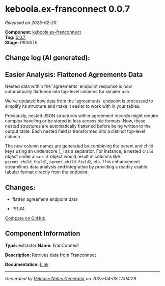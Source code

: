 #  keboola.ex-franconnect 0.0.7

_Released on 2025-02-20_

**Component:** [keboola.ex-franconnect](https://github.com/keboola/component-franconnect)  
**Tag:** [0.0.7](https://github.com/keboola/component-franconnect/releases/tag/0.0.7)  
**Stage:** PRIVATE


## Change log (AI generated):
## Easier Analysis: Flattened Agreements Data
Nested data within the 'agreements' endpoint response is now automatically flattened into top-level columns for simpler use.

We've updated how data from the 'agreements' endpoint is processed to simplify its structure and make it easier to work with in your tables.

Previously, nested JSON structures within agreement records might require complex handling or be stored in less accessible formats. Now, these nested structures are automatically flattened before being written to the output table. Each nested field is transformed into a distinct top-level column.

The new column names are generated by combining the parent and child keys using an underscore (`_`) as a separator. For instance, a nested `child` object under a `parent` object would result in columns like `parent_child_field1`, `parent_child_field2`, etc. This enhancement streamlines data analysis and integration by providing a readily usable tabular format directly from the endpoint.



## Changes:



- flatten agreement endpoint data 




- PR #4 



[Compare on GitHub](https://github.com/keboola/component-franconnect/compare/0.0.6...0.0.7)



## Component Information
**Type:** extractor
**Name:** FranConnect

**Description:** Retrives data from Franconnect


**Documentation:** [Link](https://github.com/keboola/component-franconnect/blob/master/README.md)



---
_Generated by [Release Notes Generator](https://github.com/keboola/release-notes-generator)
on 2025-04-08 17:04:28_